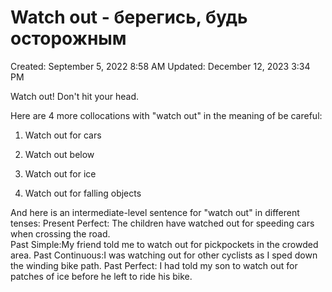 # Watch out - берегись, будь осторожным

Created: September 5, 2022 8:58 AM
Updated: December 12, 2023 3:34 PM

Watch out! Don't hit your head.

Here are 4 more collocations with "watch out" in the meaning of be careful:
1. Watch out for cars

2. Watch out below

 3. Watch out for ice

 4. Watch out for falling objects

And here is an intermediate-level sentence for "watch out" in different tenses:
Present Perfect: The children have watched out for speeding cars when crossing the road.  
Past Simple:My friend told me to watch out for pickpockets in the crowded area.
Past Continuous:I was watching out for other cyclists as I sped down the winding bike path.
Past Perfect: I had told my son to watch out for patches of ice before he left to ride his bike.